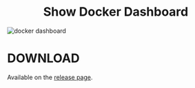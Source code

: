 <h1 align="center">Show Docker Dashboard</h1>

![docker dashboard](resources/docker-dash.gif)


# DOWNLOAD

Available on the [release page](https://github.com/ahmeed83/show-docker-dashboard-alfred/releases/tag/v1.0.0).